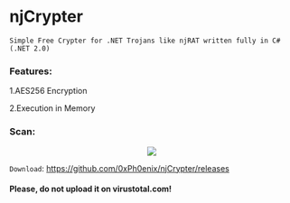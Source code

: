 # njCrypter
```Simple Free Crypter for .NET Trojans like njRAT written fully in C#(.NET 2.0)```

### Features:

1.AES256 Encryption

2.Execution in Memory

### Scan: 

<p align="center">
  <img src="Scan/Scan.png">
</p>

```Download```: https://github.com/0xPh0enix/njCrypter/releases

#### Please, do not upload it on virustotal.com!

